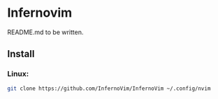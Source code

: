 # Infernovim

README.md to be written.

## Install

### Linux:

```bash
git clone https://github.com/InfernoVim/InfernoVim ~/.config/nvim
```
